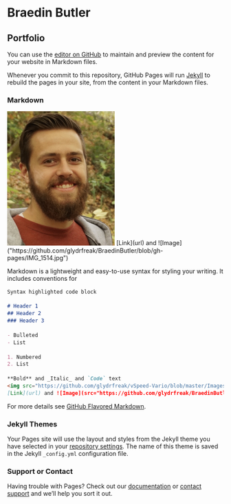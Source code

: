 # Braedin Butler
## Portfolio


You can use the [editor on GitHub](https://github.com/glydrfreak/BraedinButler/edit/gh-pages/index.md) to maintain and preview the content for your website in Markdown files.

Whenever you commit to this repository, GitHub Pages will run [Jekyll](https://jekyllrb.com/) to rebuild the pages in your site, from the content in your Markdown files.

### Markdown
<img src="https://github.com/glydrfreak/BraedinButler/blob/gh-pages/IMG_1514.jpg" width=250>
[Link](url) and ![Image]("https://github.com/glydrfreak/BraedinButler/blob/gh-pages/IMG_1514.jpg")

Markdown is a lightweight and easy-to-use syntax for styling your writing. It includes conventions for

```markdown
Syntax highlighted code block

# Header 1
## Header 2
### Header 3

- Bulleted
- List

1. Numbered
2. List

**Bold** and _Italic_ and `Code` text
<img src="https://github.com/glydrfreak/vSpeed-Vario/blob/master/Images/vspeedMini2.jpg" width=250>
[Link](url) and ![Image](src="https://github.com/glydrfreak/BraedinButler/blob/gh-pages/IMG_1514.jpg")
```

For more details see [GitHub Flavored Markdown](https://guides.github.com/features/mastering-markdown/).

### Jekyll Themes

Your Pages site will use the layout and styles from the Jekyll theme you have selected in your [repository settings](https://github.com/glydrfreak/BraedinButler/settings). The name of this theme is saved in the Jekyll `_config.yml` configuration file.

### Support or Contact

Having trouble with Pages? Check out our [documentation](https://docs.github.com/categories/github-pages-basics/) or [contact support](https://support.github.com/contact) and we’ll help you sort it out.
